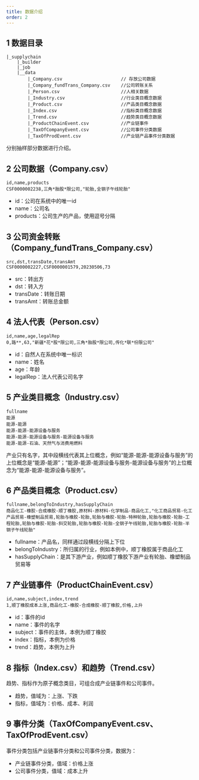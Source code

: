 ```yaml
---
title: 数据介绍
order: 2
---
```


## 1 数据目录

```
|_supplychain
    |_builder
    |_job
    |__data
        |_Company.csv                      // 存放公司数据
        |_Company_fundTrans_Company.csv    //公司转账关系
        |_Person.csv                       //人相关数据
        |_Industry.csv                     //行业类目概念数据
        |_Product.csv                      //产品类目概念数据
        |_Index.csv                        //指标类目概念数据
        |_Trend.csv                        //趋势类目概念数据
        |_ProductChainEvent.csv            //产业链事件
        |_TaxOfCompanyEvent.csv            //公司事件分类数据
        |_TaxOfProdEvent.csv               //产业链产品事件分类数据
```

分别抽样部分数据进行介绍。

## 2 公司数据（Company.csv）

```
id,name,products
CSF0000002238,三角*胎股*限公司,"轮胎,全钢子午线轮胎"
```

- id：公司在系统中的唯一id
- name：公司名
- products：公司生产的产品，使用逗号分隔

## 3 公司资金转账（Company_fundTrans_Company.csv）

```
src,dst,transDate,transAmt
CSF0000002227,CSF0000001579,20230506,73
```

- src：转出方
- dst：转入方
- transDate：转账日期
- transAmt：转账总金额

## 4 法人代表（Person.csv）

```
id,name,age,legalRep
0,路**,63,"新疆*花*股*限公司,三角*胎股*限公司,传化*联*份限公司"
```

- id：自然人在系统中唯一标识
- name：姓名
- age：年龄
- legalRep：法人代表公司名字

## 5 产业类目概念（Industry.csv）

```
fullname
能源
能源-能源
能源-能源-能源设备与服务
能源-能源-能源设备与服务-能源设备与服务
能源-能源-石油、天然气与消费用燃料
```

产业只有名字，其中段横线代表其上位概念，例如“能源-能源-能源设备与服务”的上位概念是“能源-能源”；“能源-能源-能源设备与服务-能源设备与服务”的上位概念为“能源-能源-能源设备与服务”。

## 6 产品类目概念（Product.csv）

```
fullname,belongToIndustry,hasSupplyChain
商品化工-橡胶-合成橡胶-顺丁橡胶,原材料-原材料-化学制品-商品化工,"化工商品贸易-化工产品贸易-橡塑制品贸易,轮胎与橡胶-轮胎,轮胎与橡胶-轮胎-特种轮胎,轮胎与橡胶-轮胎-工程轮胎,轮胎与橡胶-轮胎-斜交轮胎,轮胎与橡胶-轮胎-全钢子午线轮胎,轮胎与橡胶-轮胎-半钢子午线轮胎"
```

- fullname：产品名，同样通过段横线分隔上下位
- belongToIndustry：所归属的行业，例如本例中，顺丁橡胶属于商品化工
- hasSupplyChain：是其下游产业，例如顺丁橡胶下游产业有轮胎、橡塑制品贸易等

## 7 产业链事件（ProductChainEvent.csv）

```
id,name,subject,index,trend
1,顺丁橡胶成本上涨,商品化工-橡胶-合成橡胶-顺丁橡胶,价格,上升
```

- id：事件的id
- name：事件的名字
- subject：事件的主体，本例为顺丁橡胶
- index：指标，本例为价格
- trend：趋势，本例为上升

## 8 指标（Index.csv）和趋势（Trend.csv）

趋势、指标作为原子概念类目，可组合成产业链事件和公司事件。

- 趋势，值域为：上涨、下跌
- 指标，值域为：价格、成本、利润

## 9 事件分类（TaxOfCompanyEvent.csv、TaxOfProdEvent.csv）

事件分类包括产业链事件分类和公司事件分类，数据为：

- 产业链事件分类，值域：价格上涨
- 公司事件分类，值域：成本上升
